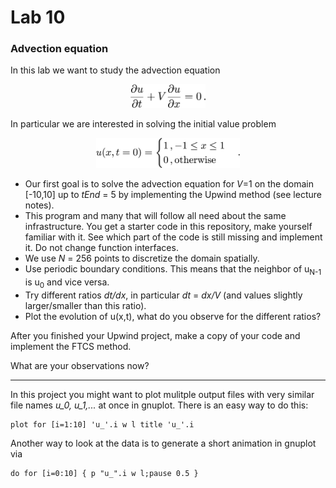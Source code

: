 # Lab 10
### Advection equation

In this lab we want to study the advection equation
<p align="center">
<img src="stuffy_stuff/f1.png" width="120">
</p>

In particular we are interested in solving the initial value
problem
<p align="center">
<img src="stuffy_stuff/f2.png" width="230">
</p>

* Our first goal is to solve the advection equation for *V*=1 on the domain
[-10,10] up to *tEnd* = 5 by implementing the Upwind method
(see lecture notes).
* This program and many that will follow all need about the same infrastructure.
You get a starter code in this repository, make yourself familiar with it.
See which part of the code is still missing and implement it. Do not change
function interfaces.
* We use *N* = 256 points to discretize the domain spatially.
* Use periodic boundary conditions. This means that the neighbor of u<sub>N-1</sub> is u<sub>0</sub>
  and vice versa.
* Try different ratios *dt/dx*, in particular *dt* = *dx/V*
 (and values slightly larger/smaller than this ratio).
* Plot the evolution of u(x,t), what do you observe for the different ratios?  

After you finished your Upwind project, make a copy of your code and implement
the FTCS method.

What are your observations now?

----
In this project you might want to plot mulitple output files with very similar file names *u_0, u_1,...* at once in gnuplot. There is an easy way to do this: 
```
plot for [i=1:10] 'u_'.i w l title 'u_'.i
```
Another way to look at the data is to generate a short animation in gnuplot via
```
do for [i=0:10] { p "u_".i w l;pause 0.5 }
```
